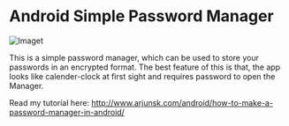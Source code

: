 # Android Simple Password Manager

 ![Imaget](http://i0.wp.com/www.arjunsk.com/wp-content/uploads/2016/02/Untitled-1-8.png)
 
This is a  simple password manager, which can be used to store your passwords in an encrypted format.
The best feature of this is that, the app looks like calender-clock at first sight and requires password to open the Manager.

Read my tutorial here: http://www.arjunsk.com/android/how-to-make-a-password-manager-in-android/

